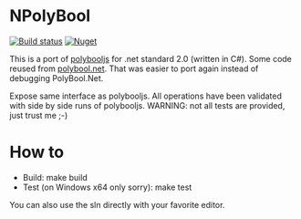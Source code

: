 ﻿# NPolyBool
[![Build status](https://github.com/pchalamet/NPolyBool/workflows/build/badge.svg)](https://github.com/pchalamet/NPolyBool/actions?query=workflow%3Abuild) [![Nuget](https://img.shields.io/nuget/v/NPolyBool?logo=nuget)](https://nuget.org/packages/NPolyBool)

This is a port of [polybooljs](https://github.com/voidqk/polybooljs) for .net standard 2.0 (written in C#).
Some code reused from [polybool.net](https://github.com/idormenco/PolyBool.Net). That was easier to port again instead of debugging PolyBool.Net.

Expose same interface as polybooljs. All operations have been validated with side by side runs of polybooljs. WARNING: not all tests are provided, just trust me ;-)

# How to
* Build: make build
* Test (on Windows x64 only sorry): make test

You can also use the sln directly with your favorite editor.
